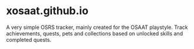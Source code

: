 # xosaat.github.io

A very simple OSRS tracker, mainly created for the OSAAT playstyle.  Track achievements, quests, pets and collections based on unlocked skills and completed quests.
